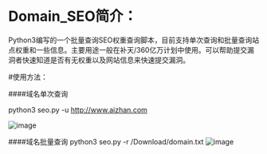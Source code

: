 # Domain_SEO简介：
Python3编写的一个批量查询SEO权重查询脚本，目前支持单次查询和批量查询站点权重和一些信息。主要用途一般在补天/360亿万计划中使用。可以帮助提交漏洞者快速知道是否有无权重以及网站信息来快速提交漏洞。

#使用方法：

####域名单次查询

python3 seo.py -u http://www.aizhan.com

![image](https://user-images.githubusercontent.com/64306303/133242445-a1dea49e-14e1-43e3-854b-0ff6e74d7306.png)


####域名批量查询
python3 seo.py -r /Download/domain.txt
![image](https://user-images.githubusercontent.com/64306303/133242527-2494a5f6-83fc-4afb-952d-2767a12a2631.png)
